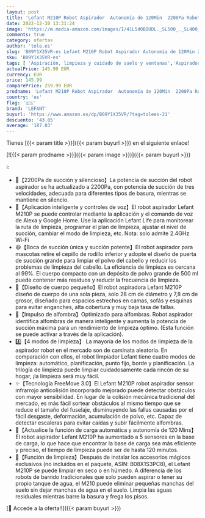 ```yaml
---
layout: post
title: 'Lefant M210P Robot Aspirador  Autonomía de 120Min  2200Pa Robot Aspiradora  Delgado  Silencioso  Mejorado Sensor anticolisión/caída Navegación Inteligente  Control por Voz Alexa App y Google Home'
date: 2022-12-30 13:31:24
image: 'https://m.media-amazon.com/images/I/41L5d0BIUDL._SL500_._SL400_.jpg'
comments: true
category: ofertas
author: 'tole.es'
slug: 'B09Y1X35VR-es Lefant M210P Robot Aspirador Autonomía de 120Min 2200Pa...'
sku: 'B09Y1X35VR-es'
tags: [ 'Aspiración, limpieza y cuidado de suelo y ventanas','Aspiradoras','Hogar y cocina','Robots aspiradores','alexa','google','home','lefant','🇪🇸', ]
actualPrice: 145.99 EUR
currency: EUR
price: 145.99
comparePrice: 259.99 EUR
prodname: 'Lefant M210P Robot Aspirador  Autonomía de 120Min  2200Pa Robot Aspiradora  Delgado  Silencioso  Mejorado Sensor anticolisión/caída Navegación Inteligente  Control por Voz Alexa App y Google Home'
country: 'es'
flag: '🇪🇸'
brand: 'LEFANT'
buyurl: 'https://www.amazon.es/dp/B09Y1X35VR/?tag=tolees-21'
descuento: '43.85'
average: '187.03'
---
```


Tienes [{{< param title >}}]({{< param buyurl >}}) en el siguiente enlace!

[![{{< param prodname >}}]({{< param image >}})]({{< param buyurl >}})

ℹ️:

- 💪【2200Pa de succión y silencioso】La potencia de succión del robot aspirador se ha actualizado a 2200Pa, con potencia de succión de tres velocidades, adecuada para diferentes tipos de basura, mientras se mantiene en silencio.
- 📱【Aplicación inteligente y controles de voz】El robot aspirador Lefant M210P se puede controlar mediante la aplicación y el comando de voz de Alexa y Google Home. Use la aplicación Lefant Life para monitorear la ruta de limpieza, programar el plan de limpieza, ajustar el nivel de succión, cambiar el modo de limpieza, etc. Nota: solo admite 2.4GHz Wi-Fi
- 😃【Boca de succión única y succión potente】El robot aspirador para mascotas retire el cepillo de rodillo inferior y adopte el diseño de puerta de succión grande para limpiar el polvo del cabello y reducir los problemas de limpieza del cabello. La eficiencia de limpieza es cercana al 99%. El cuerpo compacto con un depósito de polvo grande de 500 ml puede contener más residuos y reducir la frecuencia de limpieza.
- 🌟【Diseño de cuerpo pequeño】El robot aspiradora Lefant M210P diseño de cuerpo de una sola pieza, solo 28 cm de diámetro y 7,8 cm de grosor, diseñado para espacios estrechos en camas, sofás y esquinas para evitar enganches, alta cobertura y muy baja tasa de fallas.
- 📶【Impulso de alfombra】Optimizado para alfombras. Robot aspirador identifica alfombras de manera inteligente y aumenta la potencia de succión máxima para un rendimiento de limpieza óptimo. (Esta función se puede activar a través de la aplicación).
- 4️⃣【4 modos de limpieza】 La mayoría de los modos de limpieza de la aspirador robot en el mercado son de caminata aleatoria. En comparación con ellos, el robot limpiador Lefant tiene cuatro modos de limpieza: automático, planificación, punto fijo, borde y planificación. La trilogía de limpieza puede limpiar cuidadosamente cada rincón de su hogar, ¡la limpieza será muy fácil.
- ✨【Tecnología FreeMove 3.0】El Lefant M210P robot aspirador sensor infrarrojo anticolisión incorporado mejorado puede detectar obstáculos con mayor sensibilidad. En lugar de la colisión mecánica tradicional del mercado, es más fácil sortear obstáculos al mismo tiempo que se reduce el tamaño del fuselaje, disminuyendo las fallas causadas por el fácil desgaste, deformación, acumulación de polvo, etc. Capaz de detectar escaleras para evitar caídas y subir fácilmente alfombras.
- 🔋【Actualice la función de carga automática y autonomía de 120 Mins】El robot aspirador Lefant M210P ha aumentado a 5 sensores en la base de carga, lo que hace que encontrar la base de carga sea más eficiente y preciso, el tiempo de limpieza puede ser de hasta 120 minutos.
- 🧹【Función de limpieza】Después de instalar los accesorios mágicos exclusivos (no incluidos en el paquete, ASIN: B08X1S3PC8), el Lefant M210P se puede limpiar en seco o en húmedo. A diferencia de los robots de barrido tradicionales que solo pueden aspirar o tener su propio tanque de agua, el M210 puede eliminar pequeñas manchas del suelo sin dejar manchas de agua en el suelo. Limpia las aguas residuales mientras barre la basura y frega los pisos.

[🛒 Accede a la oferta!!]({{< param buyurl >}})
